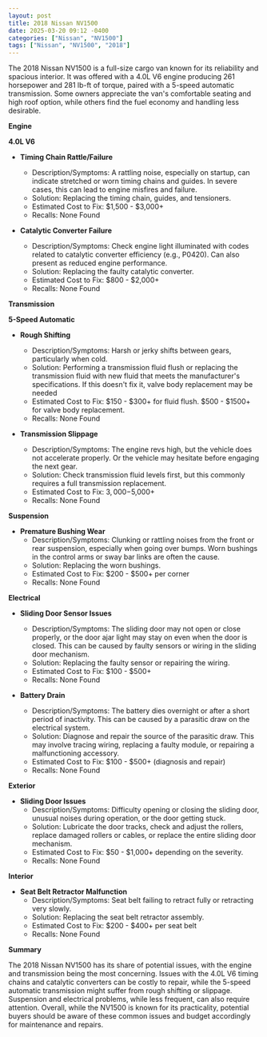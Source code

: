 ```yaml
---
layout: post
title: 2018 Nissan NV1500
date: 2025-03-20 09:12 -0400
categories: ["Nissan", "NV1500"]
tags: ["Nissan", "NV1500", "2018"]
---
```

The 2018 Nissan NV1500 is a full-size cargo van known for its reliability and spacious interior. It was offered with a 4.0L V6 engine producing 261 horsepower and 281 lb-ft of torque, paired with a 5-speed automatic transmission. Some owners appreciate the van's comfortable seating and high roof option, while others find the fuel economy and handling less desirable.

**Engine**

**4.0L V6**

*   **Timing Chain Rattle/Failure**
    *   Description/Symptoms: A rattling noise, especially on startup, can indicate stretched or worn timing chains and guides. In severe cases, this can lead to engine misfires and failure.
    *   Solution: Replacing the timing chain, guides, and tensioners.
    *   Estimated Cost to Fix: $1,500 - $3,000+
    *   Recalls: None Found

*   **Catalytic Converter Failure**
    *   Description/Symptoms: Check engine light illuminated with codes related to catalytic converter efficiency (e.g., P0420). Can also present as reduced engine performance.
    *   Solution: Replacing the faulty catalytic converter.
    *   Estimated Cost to Fix: $800 - $2,000+
    *   Recalls: None Found

**Transmission**

**5-Speed Automatic**

*   **Rough Shifting**
    *   Description/Symptoms: Harsh or jerky shifts between gears, particularly when cold.
    *   Solution: Performing a transmission fluid flush or replacing the transmission fluid with new fluid that meets the manufacturer's specifications. If this doesn't fix it, valve body replacement may be needed
    *   Estimated Cost to Fix: $150 - $300+ for fluid flush. $500 - $1500+ for valve body replacement.
    *   Recalls: None Found

*   **Transmission Slippage**
    *   Description/Symptoms: The engine revs high, but the vehicle does not accelerate properly. Or the vehicle may hesitate before engaging the next gear.
    *   Solution: Check transmission fluid levels first, but this commonly requires a full transmission replacement.
    *   Estimated Cost to Fix: $3,000-$5,000+
    *   Recalls: None Found

**Suspension**

*   **Premature Bushing Wear**
    *   Description/Symptoms: Clunking or rattling noises from the front or rear suspension, especially when going over bumps. Worn bushings in the control arms or sway bar links are often the cause.
    *   Solution: Replacing the worn bushings.
    *   Estimated Cost to Fix: $200 - $500+ per corner
    *   Recalls: None Found

**Electrical**

*   **Sliding Door Sensor Issues**
    *   Description/Symptoms: The sliding door may not open or close properly, or the door ajar light may stay on even when the door is closed. This can be caused by faulty sensors or wiring in the sliding door mechanism.
    *   Solution: Replacing the faulty sensor or repairing the wiring.
    *   Estimated Cost to Fix: $100 - $500+
    *   Recalls: None Found

*   **Battery Drain**
    *   Description/Symptoms: The battery dies overnight or after a short period of inactivity. This can be caused by a parasitic draw on the electrical system.
    *   Solution: Diagnose and repair the source of the parasitic draw. This may involve tracing wiring, replacing a faulty module, or repairing a malfunctioning accessory.
    *   Estimated Cost to Fix: $100 - $500+ (diagnosis and repair)
    *   Recalls: None Found

**Exterior**

*   **Sliding Door Issues**
    *   Description/Symptoms: Difficulty opening or closing the sliding door, unusual noises during operation, or the door getting stuck.
    *   Solution: Lubricate the door tracks, check and adjust the rollers, replace damaged rollers or cables, or replace the entire sliding door mechanism.
    *   Estimated Cost to Fix: $50 - $1,000+ depending on the severity.
    *   Recalls: None Found

**Interior**

*   **Seat Belt Retractor Malfunction**
    *   Description/Symptoms: Seat belt failing to retract fully or retracting very slowly.
    *   Solution: Replacing the seat belt retractor assembly.
    *   Estimated Cost to Fix: $200 - $400+ per seat belt
    *   Recalls: None Found

**Summary**

The 2018 Nissan NV1500 has its share of potential issues, with the engine and transmission being the most concerning. Issues with the 4.0L V6 timing chains and catalytic converters can be costly to repair, while the 5-speed automatic transmission might suffer from rough shifting or slippage. Suspension and electrical problems, while less frequent, can also require attention. Overall, while the NV1500 is known for its practicality, potential buyers should be aware of these common issues and budget accordingly for maintenance and repairs.

